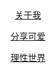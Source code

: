 <!DOCTYPE html>
<html lang="zh-cn">
  <head>
    <meta charset="utf-8"/>
    <title>欣欣的世界</title>
    <style>
      html{
          background: url(background.jpg) no-repeat center fixed;
          background-size: cover;
          }
      body{
        color: white;
          }
    </style>
  </head>
  <body>
    <h1 align="center">欢迎来到欣欣的世界</h1>
    <h2 align="center"> 
        Hello!很高兴你能点开我的网页！希望它能够成为一个小小的乌托邦！</h2>
    <h2 align="center">以下是几个板块！希望你浏览愉快！</h2>
    <p align="center"><a href="file:///C:/Users/%E9%82%B1%E7%BE%8E%E4%B8%BD/Desktop/%E6%96%B0%E5%BB%BA%E6%96%87%E4%BB%B6%E5%A4%B9/4.html">关于我</a></p>
    <p align="center"><a href="file:///C:/Users/%E9%82%B1%E7%BE%8E%E4%B8%BD/Desktop/%E6%96%B0%E5%BB%BA%E6%96%87%E4%BB%B6%E5%A4%B9/5.html">分享可爱</a></p>
    <p align="center"><a href="file:///C:/Users/%E9%82%B1%E7%BE%8E%E4%B8%BD/Desktop/%E6%96%B0%E5%BB%BA%E6%96%87%E4%BB%B6%E5%A4%B9/8.html">理性世界</a></p>
  <script src="4.js"></script>
  </body>
</html>
